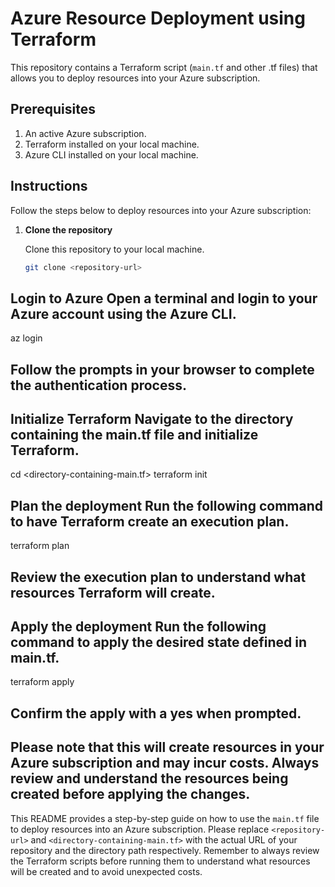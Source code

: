 # Azure Resource Deployment using Terraform

This repository contains a Terraform script (`main.tf` and other .tf files) that allows you to deploy resources into your Azure subscription.

## Prerequisites

1. An active Azure subscription.
2. Terraform installed on your local machine.
3. Azure CLI installed on your local machine.

## Instructions

Follow the steps below to deploy resources into your Azure subscription:

1. **Clone the repository**

   Clone this repository to your local machine.

   ```bash
   git clone <repository-url>


## Login to Azure Open a terminal and login to your Azure account using the Azure CLI.
az login

## Follow the prompts in your browser to complete the authentication process.

## Initialize Terraform Navigate to the directory containing the main.tf file and initialize Terraform.
cd <directory-containing-main.tf>
terraform init

## Plan the deployment Run the following command to have Terraform create an execution plan.

terraform plan
## Review the execution plan to understand what resources Terraform will create.
## Apply the deployment Run the following command to apply the desired state defined in main.tf.

terraform apply

## Confirm the apply with a yes when prompted.
## Please note that this will create resources in your Azure subscription and may incur costs. Always review and understand the resources being created before applying the changes.



This README provides a step-by-step guide on how to use the `main.tf` file to deploy resources into an Azure subscription. Please replace `<repository-url>` and `<directory-containing-main.tf>` with the actual URL of your repository and the directory path respectively. Remember to always review the Terraform scripts before running them to understand what resources will be created and to avoid unexpected costs.
